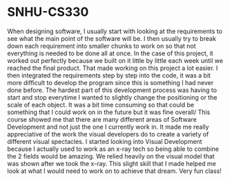 # SNHU-CS330
When designing software, I usually start with looking at the requirements to see what the main point of the software will be. I then usually try to break down each requirement into smaller chunks to work on so that not everything is needed to be done all at once. In the case of this project, it worked out perfectly because we built on it little by little each week until we reached the final product. That made working on this project a lot easier. I then integrated the requirements step by step into the code, it was a bit more difficult to develop the program since this is something I had never done before. The hardest part of this development process was having to start and stop everytime I wanted to slightly change the positioning or the scale of each object. It was a bit time consuming so that could be something that I could work on in the future but it was fine overall/
This course showed me that there are many different areas of Software Development and not just the one I currently work in. It made me really appreciative of the work the visual developers do to create a variety of different visual spectacles. I started looking into Visual Development because I actually used to work as an x-ray tech so being able to combine the 2 fields would be amazing. We relied heavily on the visual model that was shown after we took the x-ray. This slight skill that I made helped me look at what I would need to work on to achieve that dream. Very fun class!
